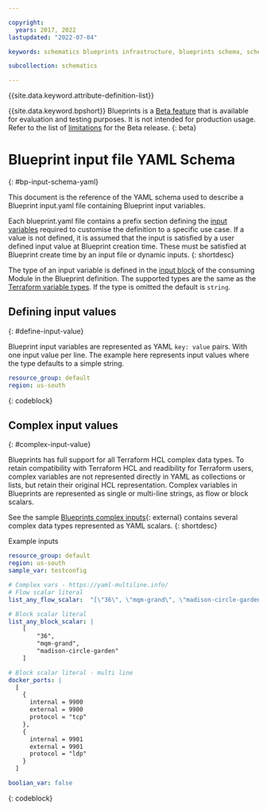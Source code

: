 ```yaml
---

copyright:
  years: 2017, 2022
lastupdated: "2022-07-04"

keywords: schematics blueprints infrastructure, blueprints schema, schema definitions, definitions, yaml,

subcollection: schematics

---
```


{{site.data.keyword.attribute-definition-list}}

{{site.data.keyword.bpshort}} Blueprints is a [Beta feature](/docs/schematics?topic=schematics-bp-beta-limitations) that is available for evaluation and testing purposes. It is not intended for production usage. Refer to the list of [limitations](/docs/schematics?topic=schematics-bp-beta-limitations) for the Beta release.
{: beta}

# Blueprint input file YAML Schema
{: #bp-input-schema-yaml}

This document is the reference of the YAML schema used to describe a Blueprint input.yaml file containing Blueprint input variables. 

Each blueprint.yaml file contains a prefix section defining the [input variables](/docs/schematics?topic=schematics-blueprint-definitions#blueprint-input-statements) required to customise the definition to a specific use case. If a value is not defined, it is assumed that the input is satisfied by a user defined input value at Blueprint creation time. These must be satisfied at Blueprint create time by an input file or dynamic inputs. 
{: shortdesc}  

The type of an input variable is defined in the [input block](/docs/schematics?topic=schematics-blueprint-definitions#blueprint-module-inputs) of the consuming Module in the Blueprint definition. The supported types are the same as the [Terraform variable types](https://www.terraform.io/language/expressions/types). If the type is omitted the default is `string`.

## Defining input values
{: #define-input-value}

Blueprint input variables are represented as YAML `key: value` pairs. With one input value per line. The example here represents input values where the type defaults to a simple string. 

``` yaml
resource_group: default
region: us-south
```
{: codeblock}

## Complex input values
{: #complex-input-value}

Blueprints has full support for all Terraform HCL complex data types. To retain compatibility with Terraform HCL and readibility for Terraform users, complex variables are not represented directly in YAML as collections or lists, but retain their original HCL representation. Complex variables in Blueprints are represented as single or multi-line strings, as flow or block scalars.  

See the sample [Blueprints complex inputs](https://github.com/Cloud-Schematics/blueprint-complex-inputs){: external} contains several complex data types represented as YAML scalars. 
{: shortdesc} 

Example inputs

```yaml
resource_group: default
region: us-south
sample_var: testconfig

# Complex vars - https://yaml-multiline.info/
# Flow scalar literal 
list_any_flow_scalar:  "[\"36\", \"mqm-grand\", \"madison-circle-garden\"]"

# Block scalar literal 
list_any_block_scalar: |
    [
        "36", 
        "mqm-grand", 
        "madison-circle-garden"
    ]

# Block scalar literal - multi line       
docker_ports: | 
  [
    {
      internal = 9900
      external = 9900
      protocol = "tcp"
    },
    {
      internal = 9901
      external = 9901
      protocol = "ldp"
    }
  ]

boolian_var: false  
```
{: codeblock}
